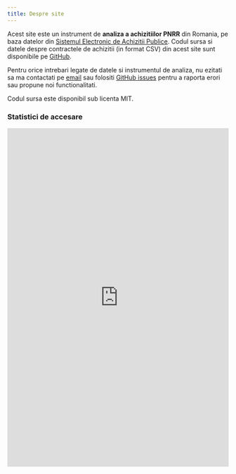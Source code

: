 ```yaml
---
title: Despre site
---
```


Acest site este un instrument de **analiza a achizitiilor PNRR** din Romania, pe baza datelor din [Sistemul Electronic de Achizitii Publice](https://www.e-licitatie.ro/). Codul sursa si datele despre contractele de achizitii (in format CSV) din acest site sunt disponibile pe [GitHub](https://github.com/ciocan/sicap-pnrr/).

Pentru orice intrebari legate de datele si instrumentul de analiza, nu ezitati sa ma contactati pe [email](mailto:radu@sicap.ai?subject=SICAP%20PNRR) sau folositi [GitHub issues](https://github.com/ciocan/sicap-pnrr/issues) pentru a raporta erori sau propune noi functionalitati.

Codul sursa este disponibil sub licenta MIT.

<LineBreak/>

### Statistici de accesare

<LineBreak/>

<iframe plausible-embed src="https://plausible.sicap.app/share/pnrr.sicap.ai?auth=gReMHRBIj3KTw_3q9kuNt&embed=true&theme=light" scrolling="no" frameborder="0" loading="lazy" style="width: 1px; min-width: 100%; height: 770px;"></iframe>
